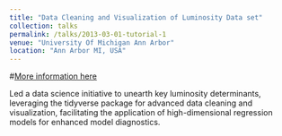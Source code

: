 ```yaml
---
title: "Data Cleaning and Visualization of Luminosity Data set"
collection: talks
permalink: /talks/2013-03-01-tutorial-1
venue: "University Of Michigan Ann Arbor"
location: "Ann Arbor MI, USA"
---
```


#[More information here](http://exampleurl.com)

Led a data science initiative to unearth key luminosity determinants, leveraging the tidyverse package for advanced data cleaning and visualization, facilitating the application of high-dimensional regression models for enhanced model diagnostics.
